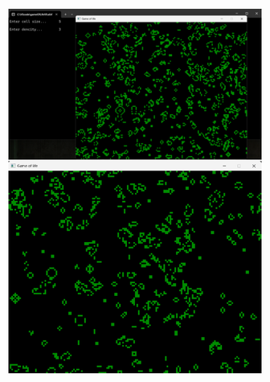 ![Image alt](https://github.com/lichking21/game-of-life/blob/main/screenshot.png)
![Image alt](https://github.com/lichking21/game-of-life/blob/main/screenshot2.png)
